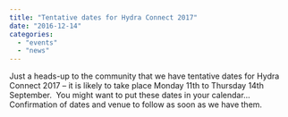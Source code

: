 ```yaml
---
title: "Tentative dates for Hydra Connect 2017"
date: "2016-12-14"
categories: 
  - "events"
  - "news"
---
```


Just a heads-up to the community that we have tentative dates for Hydra Connect 2017 – it is likely to take place Monday 11th to Thursday 14th September.  You might want to put these dates in your calendar…  Confirmation of dates and venue to follow as soon as we have them.
